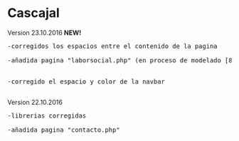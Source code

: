 # Cascajal

Version 23.10.2016 <b>NEW!</b>
<pre>
-corregidos los espacios entre el contenido de la pagina
<br>-añadida pagina "laborsocial.php" (en proceso de modelado [80%])</br>
<br>-corregido el espacio y color de la navbar</br>
</pre>

<p>Version 22.10.2016</p>
<pre>-librerias corregidas
<br>-añadida pagina "contacto.php"</br>
</pre>

